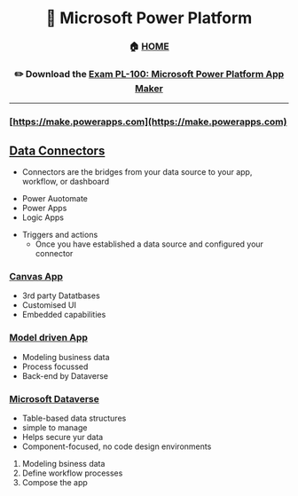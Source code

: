 <div align='center'>

# 🚀 Microsoft Power Platform

### 🏠 [HOME](README.md)
### ✏️ Download the [Exam PL-100: Microsoft Power Platform App Maker](https://learn.microsoft.com/en-gb/certifications/exams/pl-100)

</div>

- - -

### [https://make.powerapps.com](https://make.powerapps.com)
## [Data Connectors](https://learn.microsoft.com/en-gb/training/modules/introduction-power-platform/3-data-connectors?ns-enrollment-type=learningpath&ns-enrollment-id=learn-bizapps.wwl.power-plat-fundamentals)
+ Connectors are the bridges from your data source to your app, workflow, or dashboard
- Power Auotomate
- Power Apps
- Logic Apps

+ Triggers and actions
  - Once you have established a data source and configured your connector

### [Canvas App](https://learn.microsoft.com/en-gb/training/modules/build-app-solution/)
  - 3rd party Datatbases
  - Customised UI
  - Embedded capabilities

### [Model driven App](https://learn.microsoft.com/en-gb/training/modules/how-build-model-driven-app/)
  - Modeling business data
  - Process focussed
  - Back-end by Dataverse

### [Microsoft Dataverse](https://learn.microsoft.com/en-gb/training/modules/introduction-common-data-service/2-overview)
+ Table-based data structures
+ simple to manage
+ Helps secure yur data
+ Component-focused, no code design environments

1. Modeling bsiness data
2. Define workflow processes
3. Compose the app
